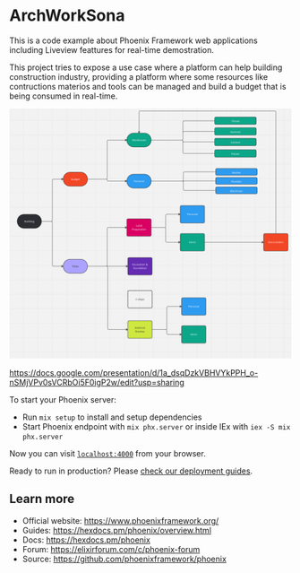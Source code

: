# ArchWorkSona
This is a code example about Phoenix Framework web applications including Liveview feattures for real-time demostration.

This project tries to expose a use case where a platform can help building construction industry, providing a platform
where some resources like contructions materios and tools can be managed and build a budget that is being consumed in real-time.

![plot](./assets/img/project-structure.png)

https://docs.google.com/presentation/d/1a_dsqDzkVBHVYkPPH_o-nSMjVPv0sVCRbOi5F0igP2w/edit?usp=sharing

To start your Phoenix server:

  * Run `mix setup` to install and setup dependencies
  * Start Phoenix endpoint with `mix phx.server` or inside IEx with `iex -S mix phx.server`

Now you can visit [`localhost:4000`](http://localhost:4000) from your browser.

Ready to run in production? Please [check our deployment guides](https://hexdocs.pm/phoenix/deployment.html).

## Learn more

  * Official website: https://www.phoenixframework.org/
  * Guides: https://hexdocs.pm/phoenix/overview.html
  * Docs: https://hexdocs.pm/phoenix
  * Forum: https://elixirforum.com/c/phoenix-forum
  * Source: https://github.com/phoenixframework/phoenix

